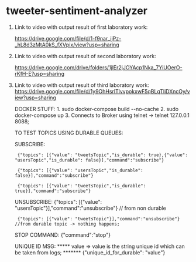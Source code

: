 # tweeter-sentiment-analyzer

1. Link to video with output result of first laboratory work:

    https://drive.google.com/file/d/1-f9nar_ijPz-_hL8d3zMtA0kS_fXVpix/view?usp=sharing



2. Link to video with output result of second laboratory work:

   https://drive.google.com/drive/folders/1jlEr2jJOYAcp1Nka_7YiUOerO-rKfH-E?usp=sharing

3. Link to video with output result of third laboratory work:
   https://drive.google.com/file/d/1y9OhHsrlTlvvpokxwF5qBLqTliDXncOy/view?usp=sharing

        
    DOCKER STUFF:
        1. sudo docker-compose build --no-cache
        2. sudo docker-compose up
        3. Connects to Broker using telnet -> telnet 127.0.0.1 8088;


    TO TEST TOPICS USING DURABLE QUEUES:
        

    SUBSCRIBE:

        {"topics": [{"value": "tweetsTopic","is_durable": true},{"value": "usersTopic","is_durable": false}],"command":"subscribe"}
        
        {"topics": [{"value": "usersTopic","is_durable": false}],"command":"subscribe"}
        
        {"topics": [{"value": "tweetsTopic","is_durable": true}],"command":"subscribe"}

    UNSUBSCRIBE:
        {"topics": [{"value": "usersTopic"}],"command":"unsubscribe"} // from non durable
        
        {"topics": [{"value": "tweetsTopic"}],"command":"unsubscribe"} //from durable topic -> nothing happens;

    STOP COMMAND:
         {"command":"stop"}
   
    UNiQUE ID MSG:
        ***** value => value is the string unique id which can be taken from logs; *******
        {"unique_id_for_durable": "value"} 

